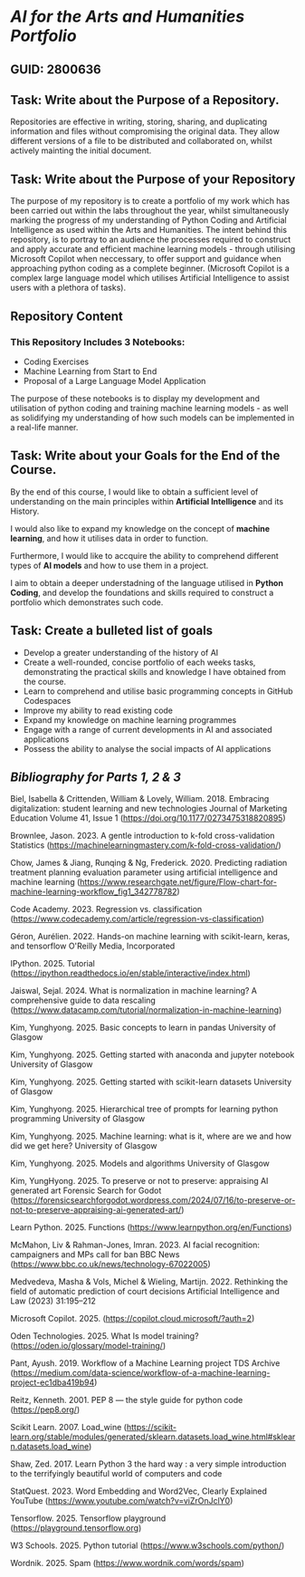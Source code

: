 # ***AI for the Arts and Humanities Portfolio***

## GUID: 2800636

## Task: Write about the Purpose of a Repository.
Repositories are effective in writing, storing, sharing, and duplicating information and files without compromising the original data. They allow different versions of a file to be distributed and collaborated on, whilst actively mainting the initial document.

## Task: Write about the Purpose of your Repository
The purpose of my repository is to create a portfolio of my work which has been carried out within the labs throughout the year, whilst simultaneously marking the progress of my understanding of Python Coding and Artificial Intelligence as used within the Arts and Humanities. The intent behind this repository, is to portray to an audience the processes required to construct and apply accurate and efficient machine learning models - through utilising Microsoft Copilot when neccessary, to offer support and guidance when approaching python coding as a complete beginner. (Microsoft Copilot is a complex large language model which utilises Artificial Intelligence to assist users with a plethora of tasks).

## Repository Content
### This Repository Includes 3 Notebooks:
- Coding Exercises
- Machine Learning from Start to End
- Proposal of a Large Language Model Application

The purpose of these notebooks is to display my development and utilisation of python coding and training machine learning models - as well as solidifying my understanding of how such models can be implemented in a real-life manner.

## Task: Write about your Goals for the End of the Course.

By the end of this course, I would like to obtain a sufficient level of understanding on the main principles within **Artificial Intelligence** and its History.

I would also like to expand my knowledge on the concept of **machine learning**, and how it utilises data in order to function.

Furthermore, I would like to accquire the ability to comprehend different types of **AI models** and how to use them in a project.

I aim to obtain a deeper understadning of the language utilised in **Python Coding**, and develop the foundations and skills required to construct a portfolio which demonstrates such code.

## Task: Create a bulleted list of goals
- Develop a greater understanding of the history of AI
- Create a well-rounded, concise portfolio of each weeks tasks, demonstrating the  practical skills and knowledge I have obtained from the course.
- Learn to comprehend and utilise basic programming concepts in GitHub Codespaces
- Improve my ability to read existing code
- Expand my knowledge on machine learning programmes
- Engage with a range of current developments in AI and associated applications
- Possess the ability to analyse the social impacts of AI applications

## ***Bibliography for Parts 1, 2 & 3***
  Biel, Isabella & Crittenden, William & Lovely, William. 2018. Embracing digitalization: student learning and new technologies
Journal of Marketing Education Volume 41, Issue 1 (https://doi.org/10.1177/0273475318820895)

  Brownlee, Jason. 2023. A gentle introduction to k-fold cross-validation
Statistics (https://machinelearningmastery.com/k-fold-cross-validation/)

  Chow, James & Jiang, Runqing & Ng, Frederick. 2020. Predicting radiation treatment planning evaluation parameter using artificial intelligence and machine learning
(https://www.researchgate.net/figure/Flow-chart-for-machine-learning-workflow_fig1_342778782)

  Code Academy. 2023. Regression vs. classification
(https://www.codecademy.com/article/regression-vs-classification)

  Géron, Aurélien. 2022. Hands-on machine learning with scikit-learn, keras, and tensorflow
O'Reilly Media, Incorporated

IPython. 2025. Tutorial
(https://ipython.readthedocs.io/en/stable/interactive/index.html)

  Jaiswal, Sejal. 2024. What is normalization in machine learning? A comprehensive guide to data rescaling
(https://www.datacamp.com/tutorial/normalization-in-machine-learning)

  Kim, Yunghyong. 2025. Basic concepts to learn in pandas
University of Glasgow

  Kim, Yunghyong. 2025. Getting started with anaconda and jupyter notebook
University of Glasgow

  Kim, Yunghyong. 2025. Getting started with scikit-learn datasets
University of Glasgow

  Kim, Yunghyong. 2025. Hierarchical tree of prompts for learning python programming
University of Glasgow

Kim, Yunghyong. 2025. Machine learning: what is it, where are we and how did we get here?
University of Glasgow

  Kim, Yunghyong. 2025. Models and algorithms
University of Glasgow

  Kim, YungHyong. 2025. To preserve or not to preserve: appraising AI generated art
Forensic Search for Godot (https://forensicsearchforgodot.wordpress.com/2024/07/16/to-preserve-or-not-to-preserve-appraising-ai-generated-art/)

Learn Python. 2025. Functions
(https://www.learnpython.org/en/Functions)

  McMahon, Liv & Rahman-Jones, Imran. 2023. AI facial recognition: campaigners and MPs call for ban
BBC News (https://www.bbc.co.uk/news/technology-67022005)

  Medvedeva, Masha & Vols, Michel & Wieling, Martijn. 2022. Rethinking the field of automatic prediction of court decisions
Artificial Intelligence and Law (2023) 31:195–212

  Microsoft Copilot. 2025.
(https://copilot.cloud.microsoft/?auth=2)

Oden Technologies. 2025. What Is model training?
(https://oden.io/glossary/model-training/)

  Pant, Ayush. 2019. Workflow of a Machine Learning project
TDS Archive (https://medium.com/data-science/workflow-of-a-machine-learning-project-ec1dba419b94)

Reitz, Kenneth. 2001. PEP 8 — the style guide for python code
(https://pep8.org/)

Scikit Learn. 2007. Load_wine
(https://scikit-learn.org/stable/modules/generated/sklearn.datasets.load_wine.html#sklearn.datasets.load_wine)

  Shaw, Zed. 2017. Learn Python 3 the hard way : a very simple introduction to the terrifyingly beautiful world of computers and code
  
StatQuest. 2023. Word Embedding and Word2Vec, Clearly Explained
 YouTube (https://www.youtube.com/watch?v=viZrOnJclY0)
 
Tensorflow. 2025. Tensorflow playground
(https://playground.tensorflow.org)

W3 Schools. 2025. Python tutorial
(https://www.w3schools.com/python/)

  Wordnik. 2025. Spam
(https://www.wordnik.com/words/spam)

